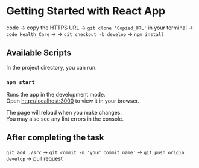 # Getting Started with React App

code -> copy the HTTPS URL -> `git clone 'Copied_URL'` in your terminal -> `code Health_Care` -> 
-> `git checkout -b develop` -> `npm install` 


## Available Scripts

In the project directory, you can run:

### `npm start`

Runs the app in the development mode.\
Open [http://localhost:3000](http://localhost:3000) to view it in your browser.

The page will reload when you make changes.\
You may also see any lint errors in the console.

## After completing the task

`git add ./src` -> `git commit -m 'your commit name'` -> `git push origin develop` -> pull request